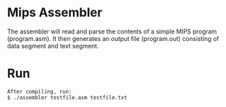 Mips Assembler
==============
The assembler will read and parse the contents of a simple MIPS program (program.asm).
It then generates an output file (program.out) consisting of data segment and text segment.
# Run
    After compiling, run:
    $ ./assembler testfile.asm testfile.txt
